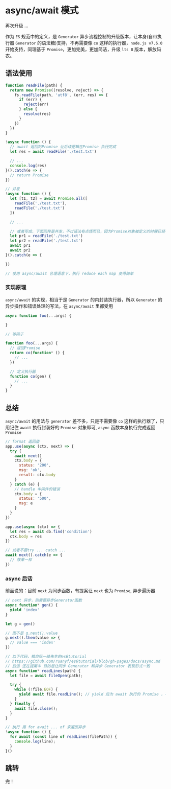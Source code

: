 # async/await 模式

再次升级 ...

作为 `ES` 规范中的定义，是 `Generator` 异步流程控制的升级版本，让本身(自带执行器 `Generator` 的语法糖)支持，不再需要像 `co` 这样的执行器，`node.js v7.6.0` 开始支持，同理基于 `Promise`，更加完美，更加简洁，升级 `lts 8` 版本，解放码农。

## 语法使用

```js
function readFile(path) {
  return new Promise((resolve, reject) => {
    fs.readFile(path, 'utf8', (err, res) => {
      if (err) {
        reject(err)
      } else {
        resolve(res)
      }
    })
  })
}

!async function () {
  // await 返回的Promise 让后续逻辑在Promise 执行完成
  let res = await readFile('./test.txt')

  // ...
  console.log(res)
}().catch(e => {
  // return Promise
})

// 并发
!async function () {
  let [t1, t2] = await Promise.all([
    readFile('./test.txt'),
    readFile('./test.txt')
  ])

  // ...

  // 或者写成，下面同样是并发，不过语法有点怪而已，因为Promise对象被定义的时候已经被执行了
  let pr1 = readFile('./test.txt')
  let pr2 = readFile('./test.txt')
  await pr1
  await pr2
}().catch(e => {

})

// 使用 async/await 合理语意下，执行 reduce each map 变得简单
```

### 实现原理

`async/await` 的实现，相当于是 `Generator` 的内封装执行器，所以 `Generator` 的异步操作和错误处理的写法，在 `async/await` 里都受用

```js
async function foo(...args) {

}

// 等同于

function foo(...args) {
  // 返回Promise
  return co(function* () {
    // ...
  })

  // 定义执行器
  function co(gen) {
    // ...
  }
}
```

## 总结

`async/await` 的用法与 `generator` 差不多，只是不需要像 `co` 这样的执行器了，只用记住 `await` 执行封装好的 `Promise` 对象即可, `async` 函数本身执行完成返回 `Promise`

```js
// format 返回值
app.use(async (ctx, next) => {
  try {
    await next()
    ctx.body = {
      status: '200',
      msg: 'ok',
      result: ctx.body
    }
  } catch (e) {
    // handle 中间件的错误
    ctx.body = {
      status: '500',
      msg: e
    }
  }
})

app.use(async (ctx) => {
  let res = await db.find('condition')
  ctx.body = res
})

// 或者不要try ... catch ...
await next().catch(e => {
  // 效果一样
})
```

### async 后话

前面说的：目前 `next` 为同步函数，有提案让 `next` 也为 `Promise`, 异步遍历器

```js
// next 异步，则需要异步Generator函数
async function* gen() {
  yield 'index'
}

let g = gen()

// 而不是 g.next().value
g.next().then(value => {
  // value === 'index'
})

// 以下代码，摘自阮一峰先生的es6tutorial
// https://github.com/ruanyf/es6tutorial/blob/gh-pages/docs/async.md
// 后话 还在提案中 目的是让同步 Generator 和异步 Generator 表现形式一致
async function* readLines(path) {
  let file = await fileOpen(path);

  try {
    while (!file.EOF) {
      yield await file.readLine(); // yield 后为 await 执行的 Promise ，不再需要手动封装Promise
    }
  } finally {
    await file.close();
  }
}

// 执行 用 for await ... of 来遍历异步
!async function () {
  for await (const line of readLines(filePath)) {
    console.log(line);
  }
}()
```

## 跳转

完！



